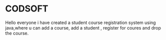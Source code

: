 # CODSOFT
Hello everyone i have created a student course registration system using java,where u can add a course, add a student , register for coures and drop the course.
